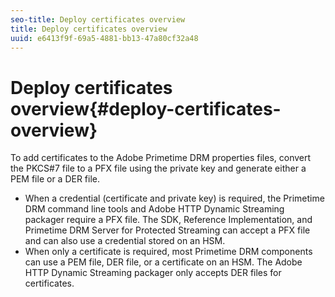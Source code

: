 ```yaml
---
seo-title: Deploy certificates overview
title: Deploy certificates overview
uuid: e6413f9f-69a5-4881-bb13-47a80cf32a48
---
```


# Deploy certificates overview{#deploy-certificates-overview}

To add certificates to the Adobe Primetime DRM properties files, convert the PKCS#7 file to a PFX file using the private key and generate either a PEM file or a DER file.

* When a credential (certificate and private key) is required, the Primetime DRM command line tools and Adobe HTTP Dynamic Streaming packager require a PFX file. The SDK, Reference Implementation, and Primetime DRM Server for Protected Streaming can accept a PFX file and can also use a credential stored on an HSM. 
* When only a certificate is required, most Primetime DRM components can use a PEM file, DER file, or a certificate on an HSM. The Adobe HTTP Dynamic Streaming packager only accepts DER files for certificates.

